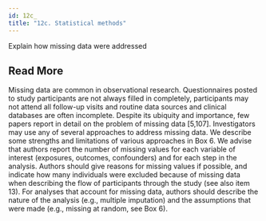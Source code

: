 ```yaml
---
id: 12c_
title: "12c. Statistical methods"
---
```

Explain how missing data were addressed

## Read More

Missing data are common in observational research. Questionnaires posted to study participants are not always filled in completely, participants may not attend all follow-up visits and routine data sources and clinical databases are often incomplete. Despite its ubiquity and importance, few papers report in detail on the problem of missing data [5,107]. Investigators may use any of several approaches to address missing data. We describe some strengths and limitations of various approaches in Box 6. We advise that authors report the number of missing values for each variable of interest (exposures, outcomes, confounders) and for each step in the analysis. Authors should give reasons for missing values if possible, and indicate how many individuals were excluded because of missing data when describing the flow of participants through the study (see also item 13). For analyses that account for missing data, authors should describe the nature of the analysis (e.g., multiple imputation) and the assumptions that were made (e.g., missing at random, see Box 6).